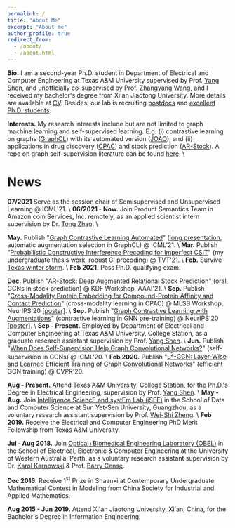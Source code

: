 ```yaml
---
permalink: /
title: "About Me"
excerpt: "About me"
author_profile: true
redirect_from: 
  - /about/
  - /about.html
---
```


**Bio.** I am a second-year Ph.D. student in Department of Electrical and Computer Engineering at Texas A&M University supervised by Prof. [Yang Shen](https://shen-lab.github.io), and unofficially co-supervised by Prof. [Zhangyang Wang](https://www.atlaswang.com), and I received my bachelor's degree from Xi'an Jiaotong University. More details are available at [CV](https://yyou1996.github.io/files/yuning_cv.pdf).
Besides, our lab is recruiting [postdocs](https://shen-lab.github.io/positions-201712.pdf) and [excellent Ph.D. students](https://shen-lab.github.io/Positions-TAMU-ECE-Shen.pdf).

**Interests.** My research interests include but are not limited to graph machine learning and self-supervised learning.
E.g. (i) contrastive learning on graphs ([GraphCL](https://arxiv.org/abs/2010.13902)) with its automated version ([JOAO](https://arxiv.org/abs/2106.07594)), and (ii) applications in drug discovery ([CPAC](https://www.biorxiv.org/content/10.1101/2020.11.29.403162v1)) and stock prediction ([AR-Stock](https://aaai-kdf.github.io/kdf2021/assets/pdfs/KDF_21_paper_5.pdf)).
A repo on graph self-supervision literature can be found [here](https://github.com/ChandlerBang/awesome-self-supervised-gnn). \\
<br />


News
=====
**07/2021** Serve as the session chair of Semisupervised and Unsupervised Learning @ ICML'21. \\
**06/2021 - Now.** Join Product Semantics Team in Amazon.com Services, Inc. remotely, as an applied scientist intern supervision by Dr. [Tong Zhao](https://scholar.google.com/citations?user=SSBJh9oAAAAJ&hl=en&oi=ao). \\
<!-- **May.** Publish "Cross-Modality and Self-Supervised Protein Embedding for Compound-Protein Affinity and Contact Prediction" (talk, cross-modality & self-supervised CPAC) @ 3DSIG Workshop, ISMB/ECCB’21. \\ -->
**May.** Publish "[Graph Contrastive Learning Automated](https://arxiv.org/abs/2106.07594)" ([long presentation](https://recorder-v3.slideslive.com/?share=39319&s=4366fe70-48a4-4f2c-952b-2a7ca56d48bf), automatic augmentation selection in GraphCL) @ ICML’21. \\
**Mar.** Publish "[Probabilistic Constructive Interference Precoding for Imperfect CSIT](https://ieeexplore.ieee.org/document/9374108)" (my undergraduate thesis work, robust CI precoding) @ TVT'21. \\
**Feb.** Survive [Texas winter storm](https://www.foxnews.com/us/texas-winter-storm-power-outage-snow-temperatures). \\
**Feb 2021.** Pass Ph.D. qualifying exam.

**Dec.** Publish "[AR-Stock: Deep Augmented Relational Stock Prediction](https://aaai-kdf.github.io/kdf2021/assets/pdfs/KDF_21_paper_5.pdf)" (oral, GCNs in stock prediction) @ KDF Workshop, AAAI'21. \\
**Sep.** Publish "[Cross-Modality Protein Embedding for Compound-Protein Affinity and Contact Prediction](https://www.biorxiv.org/content/10.1101/2020.11.29.403162v1)" (cross-modality learning in CPAC) @ MLSB Workshop, NeurIPS'20 [[poster]](https://yyou1996.github.io/files/mlsb2020_cpac_poster.pdf). \\
**Sep.** Publish "[Graph Contrastive Learning with Augmentations](https://arxiv.org/abs/2010.13902)" (contrastive learning in GNN pre-training) @ NeurIPS'20 [[poster]](https://yyou1996.github.io/files/neurips2020_graphcl_poster.pdf). \\
**Sep - Present.** Employed by Department of Electrical and Computer Engineering at Texas A&M University, College Station, as a graduate research assistant supervision by Prof. [Yang Shen](https://shen-lab.github.io/). \\
**Jun.** Publish "[When Does Self-Supervision Help Graph Convolutional Networks?](https://arxiv.org/abs/2006.09136)" (self-supervision in GCNs) @ ICML'20. \\
**Feb 2020.** Publish "[L<sup>2</sup>-GCN: Layer-Wise and Learned Efficient Training of Graph Convolutional Networks](https://arxiv.org/abs/2003.13606)" (efficient GCN training) @ CVPR'20.

**Aug - Present.** Attend Texas A&M University, College Station, for the Ph.D.'s Degree in Electrical Engineering, supervision by Prof. [Yang Shen](https://shen-lab.github.io/). \\
**May - Aug.** Join [Intelligence SciencE and systEm Lab (iSEE)](https://www.isee-ai.cn/) in the School of Data and Computer Science at Sun Yet-Sen University, Guangzhou, as a voluntary research assistant supervision by Prof. [Wei-Shi Zheng](https://www.isee-ai.cn/~zhwshi/). \\
**Feb 2019.** Receive the Electrical and Computer Engineering PhD Merit Fellowship from Texas A&M University.

**Jul - Aug 2018.** Join [Optical+Biomedical Engineering Laboratory (OBEL)](http://obel.ee.uwa.edu.au/) in the School of Electrical, Electronic & Computer Engineering at the University of Western Australia, Perth, as a voluntary research assistant supervision by Dr. [Karol Karnowski](https://scholar.google.com/citations?user=piE2NlMAAAAJ&hl=en&oi=ao) & Prof. [Barry Cense](https://scholar.google.com/citations?user=j88vA6YAAAAJ&hl=en&oi=ao).

**Dec 2016.** Receive 1<sup>st</sup> Prize in Shaanxi at Contemporary Undergraduate Mathematical Contest in Modeling from China Society for Industrial and Applied Mathematics.

**Aug 2015 - Jun 2019.** Attend Xi'an Jiaotong University, Xi'an, China, for the Bachelor's Degree in Information Engineering.
